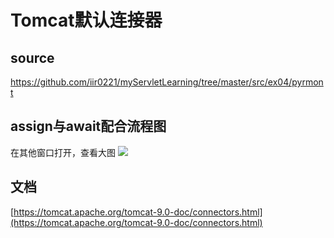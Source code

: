 # Tomcat默认连接器
## source
https://github.com/iir0221/myServletLearning/tree/master/src/ex04/pyrmont
## assign与await配合流程图

在其他窗口打开，查看大图
![](/image/connector.png)

## 文档

[https://tomcat.apache.org/tomcat-9.0-doc/connectors.html](https://tomcat.apache.org/tomcat-9.0-doc/connectors.html)

